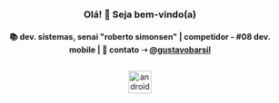 <h3 align="center">Olá! 👋 Seja bem-vindo(a)</h3>

<h4 align="center">
📚 dev. sistemas, senai "roberto simonsen"  | competidor - #08 dev. mobile | 💬 contato ➝ <a href="https://www.linkedin.com/in/gustavobarsil/">@gustavobarsil</a>
</h4>

##

<div align="center">
  <img src="https://cdn.jsdelivr.net/gh/devicons/devicon/icons/androidstudio/androidstudio-original.svg" height="40" alt="androidstudio logo"  />
</div>

